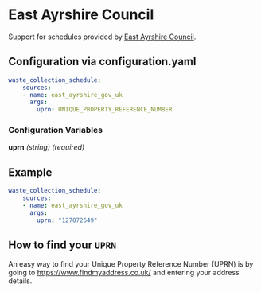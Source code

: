 # East Ayrshire Council

Support for schedules provided by [East Ayrshire Council](https://www.east-ayrshire.gov.uk/Housing/RubbishAndRecycling/Collection-days/ViewYourRecyclingCalendar.aspx).

## Configuration via configuration.yaml

```yaml
waste_collection_schedule:
    sources:
    - name: east_ayrshire_gov_uk
      args:
        uprn: UNIQUE_PROPERTY_REFERENCE_NUMBER
```

### Configuration Variables

**uprn**
*(string) (required)*

## Example

```yaml
waste_collection_schedule:
    sources:
    - name: east_ayrshire_gov_uk
      args:
        uprn: "127072649"
```

## How to find your `UPRN`

An easy way to find your Unique Property Reference Number (UPRN) is by going to <https://www.findmyaddress.co.uk/> and entering your address details.